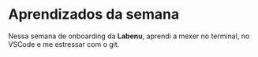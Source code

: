 # Aprendizados da semana

Nessa semana de onboarding da **Labenu**, aprendi a mexer no terminal, 
no VSCode e me estressar com o git.

